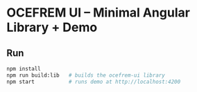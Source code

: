 # OCEFREM UI – Minimal Angular Library + Demo

## Run
```bash
npm install
npm run build:lib   # builds the ocefrem-ui library
npm start           # runs demo at http://localhost:4200
```